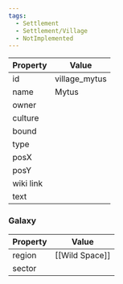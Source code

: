 ```yaml
---
tags:
  - Settlement
  - Settlement/Village
  - NotImplemented
---
```


| Property  | Value         |
| --------- | ------------- |
| id        | village_mytus |
| name      | Mytus         |
| owner     |               |
| culture   |               |
| bound     |               |
| type      |               |
| posX      |               |
| posY      |               |
| wiki link |               |
| text      |               |

### Galaxy
| Property | Value          |
| -------- | -------------- |
| region   | [[Wild Space]] |
| sector   |                |
